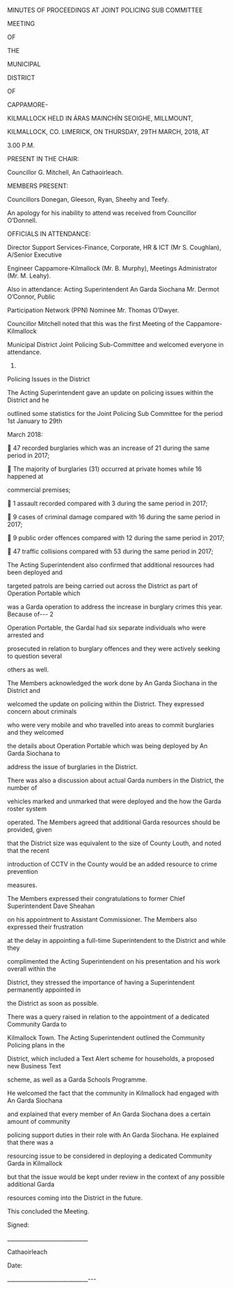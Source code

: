 MINUTES OF PROCEEDINGS AT JOINT POLICING SUB COMMITTEE

MEETING

OF

THE

MUNICIPAL

DISTRICT

OF

CAPPAMORE-

KILMALLOCK HELD IN ÁRAS MAINCHÍN SEOIGHE, MILLMOUNT,

KILMALLOCK, CO. LIMERICK, ON THURSDAY, 29TH MARCH, 2018, AT

3.00 P.M.

PRESENT IN THE CHAIR:

Councillor G. Mitchell, An Cathaoirleach.

MEMBERS PRESENT:

Councillors Donegan, Gleeson, Ryan, Sheehy and Teefy.

An apology for his inability to attend was received from Councillor O’Donnell.

OFFICIALS IN ATTENDANCE:

Director Support Services-Finance, Corporate, HR & ICT (Mr S. Coughlan), A/Senior Executive

Engineer Cappamore-Kilmallock (Mr. B. Murphy), Meetings Administrator (Mr. M. Leahy).

Also in attendance: Acting Superintendent An Garda Siochana Mr. Dermot O’Connor, Public

Participation Network (PPN) Nominee Mr. Thomas O’Dwyer.

Councillor Mitchell noted that this was the first Meeting of the Cappamore-Kilmallock

Municipal District Joint Policing Sub-Committee and welcomed everyone in attendance.

1.

Policing Issues in the District

The Acting Superintendent gave an update on policing issues within the District and he

outlined some statistics for the Joint Policing Sub Committee for the period 1st January to 29th

March 2018:

 47 recorded burglaries which was an increase of 21 during the same period in 2017;

 The majority of burglaries (31) occurred at private homes while 16 happened at

commercial premises;

 1 assault recorded compared with 3 during the same period in 2017;

 9 cases of criminal damage compared with 16 during the same period in 2017;

 9 public order offences compared with 12 during the same period in 2017;

 47 traffic collisions compared with 53 during the same period in 2017;

The Acting Superintendent also confirmed that additional resources had been deployed and

targeted patrols are being carried out across the District as part of Operation Portable which

was a Garda operation to address the increase in burglary crimes this year. Because of---
2

Operation Portable, the Gardaí had six separate individuals who were arrested and

prosecuted in relation to burglary offences and they were actively seeking to question several

others as well.

The Members acknowledged the work done by An Garda Siochana in the District and

welcomed the update on policing within the District. They expressed concern about criminals

who were very mobile and who travelled into areas to commit burglaries and they welcomed

the details about Operation Portable which was being deployed by An Garda Siochana to

address the issue of burglaries in the District.

There was also a discussion about actual Garda numbers in the District, the number of

vehicles marked and unmarked that were deployed and the how the Garda roster system

operated. The Members agreed that additional Garda resources should be provided, given

that the District size was equivalent to the size of County Louth, and noted that the recent

introduction of CCTV in the County would be an added resource to crime prevention

measures.

The Members expressed their congratulations to former Chief Superintendent Dave Sheahan

on his appointment to Assistant Commissioner. The Members also expressed their frustration

at the delay in appointing a full-time Superintendent to the District and while they

complimented the Acting Superintendent on his presentation and his work overall within the

District, they stressed the importance of having a Superintendent permanently appointed in

the District as soon as possible.

There was a query raised in relation to the appointment of a dedicated Community Garda to

Kilmallock Town. The Acting Superintendent outlined the Community Policing plans in the

District, which included a Text Alert scheme for households, a proposed new Business Text

scheme, as well as a Garda Schools Programme.

He welcomed the fact that the community in Kilmallock had engaged with An Garda Siochana

and explained that every member of An Garda Siochana does a certain amount of community

policing support duties in their role with An Garda Siochana. He explained that there was a

resourcing issue to be considered in deploying a dedicated Community Garda in Kilmallock

but that the issue would be kept under review in the context of any possible additional Garda

resources coming into the District in the future.

This concluded the Meeting.

Signed:

\_\_\_\_\_\_\_\_\_\_\_\_\_\_\_\_\_\_\_\_\_\_\_\_\_\_\_\_\_

Cathaoirleach

Date:

\_\_\_\_\_\_\_\_\_\_\_\_\_\_\_\_\_\_\_\_\_\_\_\_\_\_\_\_\_---
